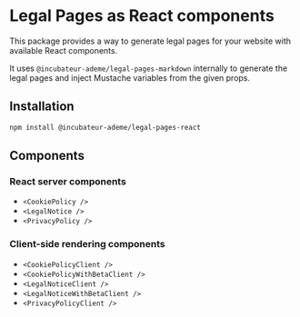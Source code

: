 # Legal Pages as React components

This package provides a way to generate legal pages for your website with available React components.

It uses `@incubateur-ademe/legal-pages-markdown` internally to generate the legal pages and inject Mustache variables from the given props.

## Installation

```bash
npm install @incubateur-ademe/legal-pages-react
```

## Components

### React server components

-   `<CookiePolicy />`
-   `<LegalNotice />`
-   `<PrivacyPolicy />`

### Client-side rendering components

-   `<CookiePolicyClient />`
-   `<CookiePolicyWithBetaClient />`
-   `<LegalNoticeClient />`
-   `<LegalNoticeWithBetaClient />`
-   `<PrivacyPolicyClient />`
